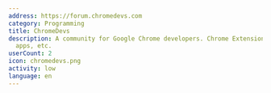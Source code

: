 ```yaml
---
address: https://forum.chromedevs.com
category: Programming
title: ChromeDevs
description: A community for Google Chrome developers. Chrome Extensions, Chrome OS
  apps, etc.
userCount: 2
icon: chromedevs.png
activity: low
language: en
---
```

